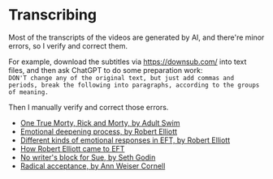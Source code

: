 # Transcribing

Most of the transcripts of the videos are generated by AI, and there're minor errors, so I verify and correct them.

For example, download the subtitles via https://downsub.com/ into text files, and then ask ChatGPT to do some preparation work:<br>
`DON'T change any of the original text, but just add commas and periods, break the following into paragraphs, according to the groups of meaning.`

Then I manually verify and correct those errors.

- [One True Morty, Rick and Morty, by Adult Swim](s.htm?p=morty)
- [Emotional deepening process, by Robert Elliott](s.htm?p=deepening)
- [Different kinds of emotional responses in EFT, by Robert Elliott](s.htm?p=emotions)
- [How Robert Elliott came to EFT](s.htm?p=robert_eft)
- [No writer's block for Sue, by Seth Godin](s.htm?p=no_block)
- [Radical acceptance, by Ann Weiser Cornell](s.htm?p=radical)

